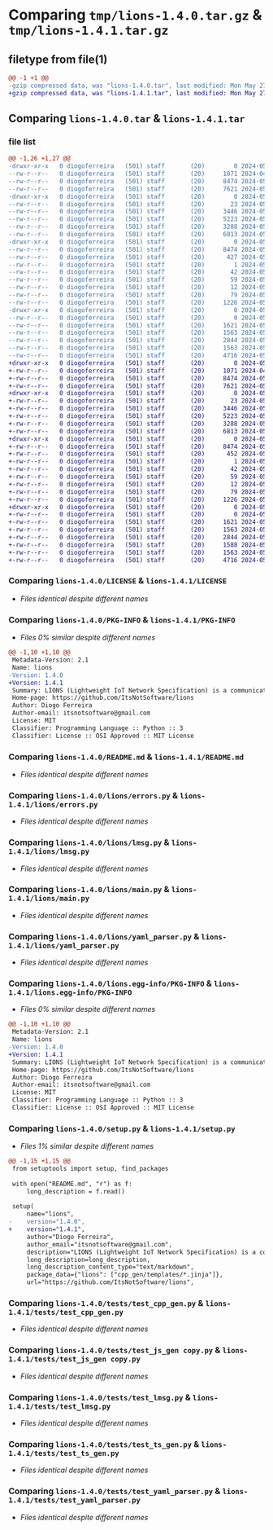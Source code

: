 # Comparing `tmp/lions-1.4.0.tar.gz` & `tmp/lions-1.4.1.tar.gz`

## filetype from file(1)

```diff
@@ -1 +1 @@
-gzip compressed data, was "lions-1.4.0.tar", last modified: Mon May 27 09:44:53 2024, max compression
+gzip compressed data, was "lions-1.4.1.tar", last modified: Mon May 27 13:17:36 2024, max compression
```

## Comparing `lions-1.4.0.tar` & `lions-1.4.1.tar`

### file list

```diff
@@ -1,26 +1,27 @@
-drwxr-xr-x   0 diogoferreira   (501) staff       (20)        0 2024-05-27 09:44:53.213848 lions-1.4.0/
--rw-r--r--   0 diogoferreira   (501) staff       (20)     1071 2024-04-30 12:52:47.000000 lions-1.4.0/LICENSE
--rw-r--r--   0 diogoferreira   (501) staff       (20)     8474 2024-05-27 09:44:53.213621 lions-1.4.0/PKG-INFO
--rw-r--r--   0 diogoferreira   (501) staff       (20)     7621 2024-05-27 09:43:31.000000 lions-1.4.0/README.md
-drwxr-xr-x   0 diogoferreira   (501) staff       (20)        0 2024-05-27 09:44:53.209903 lions-1.4.0/lions/
--rw-r--r--   0 diogoferreira   (501) staff       (20)       23 2024-05-13 08:58:00.000000 lions-1.4.0/lions/__init__.py
--rw-r--r--   0 diogoferreira   (501) staff       (20)     3446 2024-05-27 09:43:31.000000 lions-1.4.0/lions/errors.py
--rw-r--r--   0 diogoferreira   (501) staff       (20)     5223 2024-05-23 13:46:06.000000 lions-1.4.0/lions/lmsg.py
--rw-r--r--   0 diogoferreira   (501) staff       (20)     3288 2024-05-27 09:43:31.000000 lions-1.4.0/lions/main.py
--rw-r--r--   0 diogoferreira   (501) staff       (20)     6813 2024-05-10 09:08:10.000000 lions-1.4.0/lions/yaml_parser.py
-drwxr-xr-x   0 diogoferreira   (501) staff       (20)        0 2024-05-27 09:44:53.211784 lions-1.4.0/lions.egg-info/
--rw-r--r--   0 diogoferreira   (501) staff       (20)     8474 2024-05-27 09:44:53.000000 lions-1.4.0/lions.egg-info/PKG-INFO
--rw-r--r--   0 diogoferreira   (501) staff       (20)      427 2024-05-27 09:44:53.000000 lions-1.4.0/lions.egg-info/SOURCES.txt
--rw-r--r--   0 diogoferreira   (501) staff       (20)        1 2024-05-27 09:44:53.000000 lions-1.4.0/lions.egg-info/dependency_links.txt
--rw-r--r--   0 diogoferreira   (501) staff       (20)       42 2024-05-27 09:44:53.000000 lions-1.4.0/lions.egg-info/entry_points.txt
--rw-r--r--   0 diogoferreira   (501) staff       (20)       59 2024-05-27 09:44:53.000000 lions-1.4.0/lions.egg-info/requires.txt
--rw-r--r--   0 diogoferreira   (501) staff       (20)       12 2024-05-27 09:44:53.000000 lions-1.4.0/lions.egg-info/top_level.txt
--rw-r--r--   0 diogoferreira   (501) staff       (20)       79 2024-05-27 09:44:53.214082 lions-1.4.0/setup.cfg
--rw-r--r--   0 diogoferreira   (501) staff       (20)     1226 2024-05-27 09:43:31.000000 lions-1.4.0/setup.py
-drwxr-xr-x   0 diogoferreira   (501) staff       (20)        0 2024-05-27 09:44:53.212930 lions-1.4.0/tests/
--rw-r--r--   0 diogoferreira   (501) staff       (20)        0 2024-05-06 14:13:19.000000 lions-1.4.0/tests/__init__.py
--rw-r--r--   0 diogoferreira   (501) staff       (20)     1621 2024-05-27 09:43:31.000000 lions-1.4.0/tests/test_cpp_gen.py
--rw-r--r--   0 diogoferreira   (501) staff       (20)     1563 2024-05-27 09:43:31.000000 lions-1.4.0/tests/test_js_gen copy.py
--rw-r--r--   0 diogoferreira   (501) staff       (20)     2844 2024-05-23 08:42:03.000000 lions-1.4.0/tests/test_lmsg.py
--rw-r--r--   0 diogoferreira   (501) staff       (20)     1563 2024-05-27 09:43:31.000000 lions-1.4.0/tests/test_ts_gen.py
--rw-r--r--   0 diogoferreira   (501) staff       (20)     4716 2024-05-23 08:42:03.000000 lions-1.4.0/tests/test_yaml_parser.py
+drwxr-xr-x   0 diogoferreira   (501) staff       (20)        0 2024-05-27 13:17:36.946478 lions-1.4.1/
+-rw-r--r--   0 diogoferreira   (501) staff       (20)     1071 2024-04-30 12:52:47.000000 lions-1.4.1/LICENSE
+-rw-r--r--   0 diogoferreira   (501) staff       (20)     8474 2024-05-27 13:17:36.946164 lions-1.4.1/PKG-INFO
+-rw-r--r--   0 diogoferreira   (501) staff       (20)     7621 2024-05-27 09:43:31.000000 lions-1.4.1/README.md
+drwxr-xr-x   0 diogoferreira   (501) staff       (20)        0 2024-05-27 13:17:36.943066 lions-1.4.1/lions/
+-rw-r--r--   0 diogoferreira   (501) staff       (20)       23 2024-05-13 08:58:00.000000 lions-1.4.1/lions/__init__.py
+-rw-r--r--   0 diogoferreira   (501) staff       (20)     3446 2024-05-27 09:43:31.000000 lions-1.4.1/lions/errors.py
+-rw-r--r--   0 diogoferreira   (501) staff       (20)     5223 2024-05-23 13:46:06.000000 lions-1.4.1/lions/lmsg.py
+-rw-r--r--   0 diogoferreira   (501) staff       (20)     3288 2024-05-27 09:43:31.000000 lions-1.4.1/lions/main.py
+-rw-r--r--   0 diogoferreira   (501) staff       (20)     6813 2024-05-10 09:08:10.000000 lions-1.4.1/lions/yaml_parser.py
+drwxr-xr-x   0 diogoferreira   (501) staff       (20)        0 2024-05-27 13:17:36.944267 lions-1.4.1/lions.egg-info/
+-rw-r--r--   0 diogoferreira   (501) staff       (20)     8474 2024-05-27 13:17:36.000000 lions-1.4.1/lions.egg-info/PKG-INFO
+-rw-r--r--   0 diogoferreira   (501) staff       (20)      452 2024-05-27 13:17:36.000000 lions-1.4.1/lions.egg-info/SOURCES.txt
+-rw-r--r--   0 diogoferreira   (501) staff       (20)        1 2024-05-27 13:17:36.000000 lions-1.4.1/lions.egg-info/dependency_links.txt
+-rw-r--r--   0 diogoferreira   (501) staff       (20)       42 2024-05-27 13:17:36.000000 lions-1.4.1/lions.egg-info/entry_points.txt
+-rw-r--r--   0 diogoferreira   (501) staff       (20)       59 2024-05-27 13:17:36.000000 lions-1.4.1/lions.egg-info/requires.txt
+-rw-r--r--   0 diogoferreira   (501) staff       (20)       12 2024-05-27 13:17:36.000000 lions-1.4.1/lions.egg-info/top_level.txt
+-rw-r--r--   0 diogoferreira   (501) staff       (20)       79 2024-05-27 13:17:36.946676 lions-1.4.1/setup.cfg
+-rw-r--r--   0 diogoferreira   (501) staff       (20)     1226 2024-05-27 13:16:03.000000 lions-1.4.1/setup.py
+drwxr-xr-x   0 diogoferreira   (501) staff       (20)        0 2024-05-27 13:17:36.945611 lions-1.4.1/tests/
+-rw-r--r--   0 diogoferreira   (501) staff       (20)        0 2024-05-06 14:13:19.000000 lions-1.4.1/tests/__init__.py
+-rw-r--r--   0 diogoferreira   (501) staff       (20)     1621 2024-05-27 09:43:31.000000 lions-1.4.1/tests/test_cpp_gen.py
+-rw-r--r--   0 diogoferreira   (501) staff       (20)     1563 2024-05-27 09:43:31.000000 lions-1.4.1/tests/test_js_gen copy.py
+-rw-r--r--   0 diogoferreira   (501) staff       (20)     2844 2024-05-23 08:42:03.000000 lions-1.4.1/tests/test_lmsg.py
+-rw-r--r--   0 diogoferreira   (501) staff       (20)     1588 2024-05-27 10:00:50.000000 lions-1.4.1/tests/test_python_gen.py
+-rw-r--r--   0 diogoferreira   (501) staff       (20)     1563 2024-05-27 09:43:31.000000 lions-1.4.1/tests/test_ts_gen.py
+-rw-r--r--   0 diogoferreira   (501) staff       (20)     4716 2024-05-23 08:42:03.000000 lions-1.4.1/tests/test_yaml_parser.py
```

### Comparing `lions-1.4.0/LICENSE` & `lions-1.4.1/LICENSE`

 * *Files identical despite different names*

### Comparing `lions-1.4.0/PKG-INFO` & `lions-1.4.1/PKG-INFO`

 * *Files 0% similar despite different names*

```diff
@@ -1,10 +1,10 @@
 Metadata-Version: 2.1
 Name: lions
-Version: 1.4.0
+Version: 1.4.1
 Summary: LIONS (Lightweight IoT Network Specification) is a communication protocol designed for IoT mesh/ad hoc networks. It facilitates seamless communication between devices and includes code generation based on message files (yaml), streamlining development and implementation processes.
 Home-page: https://github.com/ItsNotSoftware/lions
 Author: Diogo Ferreira
 Author-email: itsnotsoftware@gmail.com
 License: MIT
 Classifier: Programming Language :: Python :: 3
 Classifier: License :: OSI Approved :: MIT License
```

### Comparing `lions-1.4.0/README.md` & `lions-1.4.1/README.md`

 * *Files identical despite different names*

### Comparing `lions-1.4.0/lions/errors.py` & `lions-1.4.1/lions/errors.py`

 * *Files identical despite different names*

### Comparing `lions-1.4.0/lions/lmsg.py` & `lions-1.4.1/lions/lmsg.py`

 * *Files identical despite different names*

### Comparing `lions-1.4.0/lions/main.py` & `lions-1.4.1/lions/main.py`

 * *Files identical despite different names*

### Comparing `lions-1.4.0/lions/yaml_parser.py` & `lions-1.4.1/lions/yaml_parser.py`

 * *Files identical despite different names*

### Comparing `lions-1.4.0/lions.egg-info/PKG-INFO` & `lions-1.4.1/lions.egg-info/PKG-INFO`

 * *Files 0% similar despite different names*

```diff
@@ -1,10 +1,10 @@
 Metadata-Version: 2.1
 Name: lions
-Version: 1.4.0
+Version: 1.4.1
 Summary: LIONS (Lightweight IoT Network Specification) is a communication protocol designed for IoT mesh/ad hoc networks. It facilitates seamless communication between devices and includes code generation based on message files (yaml), streamlining development and implementation processes.
 Home-page: https://github.com/ItsNotSoftware/lions
 Author: Diogo Ferreira
 Author-email: itsnotsoftware@gmail.com
 License: MIT
 Classifier: Programming Language :: Python :: 3
 Classifier: License :: OSI Approved :: MIT License
```

### Comparing `lions-1.4.0/setup.py` & `lions-1.4.1/setup.py`

 * *Files 1% similar despite different names*

```diff
@@ -1,15 +1,15 @@
 from setuptools import setup, find_packages
 
 with open("README.md", "r") as f:
     long_description = f.read()
 
 setup(
     name="lions",
-    version="1.4.0",
+    version="1.4.1",
     author="Diogo Ferreira",
     author_email="itsnotsoftware@gmail.com",
     description="LIONS (Lightweight IoT Network Specification) is a communication protocol designed for IoT mesh/ad hoc networks. It facilitates seamless communication between devices and includes code generation based on message files (yaml), streamlining development and implementation processes.",
     long_description=long_description,
     long_description_content_type="text/markdown",
     package_data={"lions": ["cpp_gen/templates/*.jinja"]},
     url="https://github.com/ItsNotSoftware/lions",
```

### Comparing `lions-1.4.0/tests/test_cpp_gen.py` & `lions-1.4.1/tests/test_cpp_gen.py`

 * *Files identical despite different names*

### Comparing `lions-1.4.0/tests/test_js_gen copy.py` & `lions-1.4.1/tests/test_js_gen copy.py`

 * *Files identical despite different names*

### Comparing `lions-1.4.0/tests/test_lmsg.py` & `lions-1.4.1/tests/test_lmsg.py`

 * *Files identical despite different names*

### Comparing `lions-1.4.0/tests/test_ts_gen.py` & `lions-1.4.1/tests/test_ts_gen.py`

 * *Files identical despite different names*

### Comparing `lions-1.4.0/tests/test_yaml_parser.py` & `lions-1.4.1/tests/test_yaml_parser.py`

 * *Files identical despite different names*


